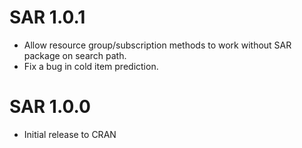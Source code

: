 # SAR 1.0.1

* Allow resource group/subscription methods to work without SAR package on search path.
* Fix a bug in cold item prediction.

# SAR 1.0.0

* Initial release to CRAN
